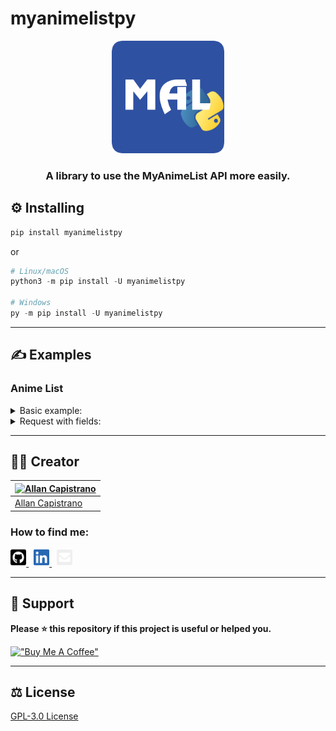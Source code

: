 # myanimelistpy

<p align="center">
  <img src="https://github.com/AllanCapistrano/myanimelistpy/blob/main/images/myanimelistpy-logo-rounded.png" alt="myanimelistpy icon" width="180px" height="180px">
</p>
<h3 align="center">A library to use the MyAnimeList API more easily.</h3>

## ⚙️ Installing
```powershell
pip install myanimelistpy
```

or

```powershell
# Linux/macOS
python3 -m pip install -U myanimelistpy

# Windows
py -m pip install -U myanimelistpy
```

---

## ✍️ Examples

### Anime List
<details>
<summary>Basic example:</summary>

```python
from myanimelistpy.myanimelist import MyAnimeList

CLIENT_ID = "YOUR_MY_ANIME_LIST_CLIENT_ID"

if __name__ == "__main__":
    my_anime_list = MyAnimeList(client_id=CLIENT_ID)

    anime_list = my_anime_list.getAnimeList(
        anime_name = "Hunter x Hunter",
        limit      = 4
    )

    for anime in anime_list:
        print(f"Id: {anime.getId()}")
        print(f"Title: {anime.getTitle()}")
        print(f"Main Picture (medium): {anime.getMainPicture().getMedium()}\n")
```

#### Output
```powershell
Id: 11061
Title: Hunter x Hunter (2011)
Main Picture (medium): https://api-cdn.myanimelist.net/images/anime/1337/99013.jpg

Id: 136
Title: Hunter x Hunter
Main Picture (medium): https://api-cdn.myanimelist.net/images/anime/8/19473.jpg
```
</details>

<details>
<summary>Request with fields:</summary>

```python
from myanimelistpy.myanimelist import MyAnimeList

CLIENT_ID = "YOUR_MY_ANIME_LIST_CLIENT_ID"

if __name__ == "__main__":
    my_anime_list = MyAnimeList(client_id=CLIENT_ID)

    anime_list = my_anime_list.getAnimeList(
        anime_name = "Hunter x Hunter",
        limit      = 2,
        fields     = ["rank", "status"]
    )

    for anime in anime_list:
        print(f"Id: {anime.getId()}")
        print(f"Title: {anime.getTitle()}")
        print(f"Main Picture (medium): {anime.getMainPicture().getMedium()}")
        print(f"Rank: {anime.getRank()}")
        print(f"Status: {anime.getStatus()}\n")
```

#### Output
```powershell
Id: 11061
Title: Hunter x Hunter (2011)
Main Picture (medium): https://api-cdn.myanimelist.net/images/anime/1337/99013.jpg
Rank: 9
Status: Finished airing

Id: 136
Title: Hunter x Hunter
Main Picture (medium): https://api-cdn.myanimelist.net/images/anime/8/19473.jpg   
Rank: 165
Status: Finished airing
```
</details>

---

## 👨‍💻 Creator ##

| [![Allan Capistrano](https://github.com/AllanCapistrano.png?size=100)](https://github.com/AllanCapistrano) |
| -----------------------------------------------------------------------------------------------------------|
| [Allan Capistrano](https://github.com/AllanCapistrano)                                                     |

<p>
    <h3>How to find me:</h3>
    <a href="https://github.com/AllanCapistrano">
        <img src="https://github.com/AllanCapistrano/AllanCapistrano/blob/master/assets/github-square-brands.png" alt="Github icon" width="5%">
    </a>
    &nbsp
    <a href="https://www.linkedin.com/in/allancapistrano/">
        <img src="https://github.com/AllanCapistrano/AllanCapistrano/blob/master/assets/linkedin-brands.png" alt="Linkedin icon" width="5%">
    </a> 
    &nbsp
    <a href="https://mail.google.com/mail/u/0/?view=cm&fs=1&tf=1&source=mailto&to=asantos@ecomp.uefs.br">
        <img src="https://github.com/AllanCapistrano/AllanCapistrano/blob/master/assets/envelope-square-solid.png" alt="Email icon" width="5%">
    </a>
</p>

---

## 🙏 Support ##

**Please ⭐️ this repository if this project is useful or helped you.**

[!["Buy Me A Coffee"](https://www.buymeacoffee.com/assets/img/custom_images/orange_img.png)](https://www.buymeacoffee.com/allancapistrano)

---

## ⚖️ License ##
[GPL-3.0 License](https://github.com/AllanCapistrano/myanimelistpy/blob/main/License)
